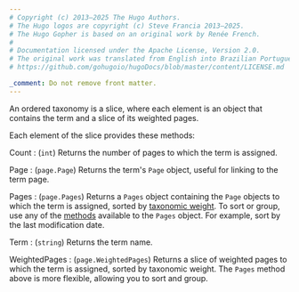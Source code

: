 ```yaml
---
# Copyright (c) 2013–2025 The Hugo Authors.
# The Hugo logos are copyright (c) Steve Francia 2013–2025.
# The Hugo Gopher is based on an original work by Renée French.
#
# Documentation licensed under the Apache License, Version 2.0.
# The original work was translated from English into Brazilian Portuguese.
# https://github.com/gohugoio/hugoDocs/blob/master/content/LICENSE.md

_comment: Do not remove front matter.
---
```


An ordered taxonomy is a slice, where each element is an object that contains the term and a slice of its weighted pages.

Each element of the slice provides these methods:

Count
: (`int`) Returns the number of pages to which the term is assigned.

Page
: (`page.Page`) Returns the term's `Page` object, useful for linking to the term page.

Pages
: (`page.Pages`) Returns a `Pages` object containing the `Page` objects to which the term is assigned, sorted by [taxonomic weight](g). To sort or group, use any of the [methods] available to the `Pages` object. For example, sort by the last modification date.

Term
: (`string`) Returns the term name.

WeightedPages
: (`page.WeightedPages`) Returns a slice of weighted pages to which the term is assigned, sorted by taxonomic weight. The `Pages` method above is more flexible, allowing you to sort and group.

[methods]: /methods/pages/
